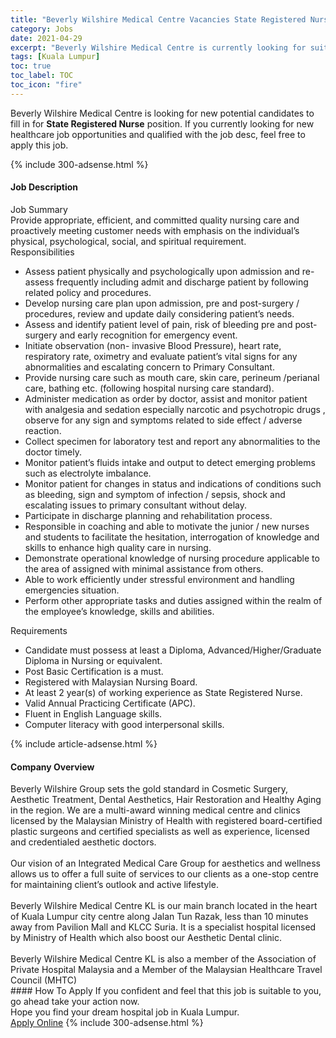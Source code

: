 ```yaml
---
title: "Beverly Wilshire Medical Centre Vacancies State Registered Nurse" 
category: Jobs 
date: 2021-04-29 
excerpt: "Beverly Wilshire Medical Centre is currently looking for suitable person to fill in the State Registered Nurse which positioned at Kuala Lumpur" 
tags: [Kuala Lumpur] 
toc: true 
toc_label: TOC 
toc_icon: "fire" 
--- 
```


<p>Beverly Wilshire Medical Centre is looking for new potential candidates to fill in for <b>State Registered Nurse</b> position. If you currently looking for new healthcare job opportunities and qualified with the job desc, feel free to apply this job.
</p>{% include 300-adsense.html %} 
<div><div><h4>Job Description</h4></div><div><div><span><div><div>Job Summary</div><div>Provide appropriate, efficient, and committed quality nursing care and&#160; proactively meeting customer needs with emphasis on the individual&#8217;s physical, psychological, social, and spiritual requirement.</div><div>Responsibilities</div><ul><li>Assess patient physically and psychologically upon admission and re-assess frequently including admit and discharge patient by following related policy and procedures.</li><li>Develop nursing care plan upon admission, pre and post-surgery / procedures, review and update daily considering patient&#8217;s needs.</li><li>Assess and identify patient level of pain, risk of bleeding pre and post-surgery and early recognition for emergency event.</li><li>Initiate observation (non- invasive Blood Pressure), heart rate, respiratory rate, oximetry and evaluate patient&#8217;s vital signs for any abnormalities and escalating concern to Primary Consultant.</li><li>Provide nursing care such as mouth care, skin care, perineum /perianal care, bathing etc. (following hospital nursing care standard).</li><li>Administer medication as order by doctor, assist and monitor patient with analgesia and sedation especially narcotic and psychotropic drugs , observe for any sign and symptoms related to side effect / adverse reaction.</li><li>Collect specimen for laboratory test and report any abnormalities to the doctor timely.</li><li>Monitor patient&#8217;s fluids intake and output to detect emerging problems such as electrolyte imbalance.</li><li>Monitor patient for changes in status and indications of conditions such as bleeding, sign and symptom of infection / sepsis, shock and escalating issues to primary consultant without delay.</li><li>Participate in discharge planning and rehabilitation process.</li><li>Responsible in coaching and able to motivate the junior / new nurses and students to facilitate the hesitation, interrogation of knowledge and skills to enhance high quality care in nursing.</li><li>Demonstrate operational knowledge of nursing procedure applicable to the area of assigned with minimal assistance from others.</li><li>Able to work efficiently under stressful environment and handling emergencies situation.</li><li>Perform other appropriate tasks and duties assigned within the realm of the employee&#8217;s knowledge, skills and abilities.</li></ul><div>Requirements</div><ul><li>Candidate must possess at least a Diploma, Advanced/Higher/Graduate Diploma in Nursing or equivalent.</li><li>Post Basic Certification is a must.</li><li>Registered with Malaysian Nursing Board.</li><li>At least 2 year(s) of working experience as State Registered Nurse.</li><li>Valid Annual Practicing Certificate (APC).</li><li>Fluent in English Language skills.</li><li>Computer literacy with good interpersonal skills.</li></ul></div></span></div></div></div> 
{% include article-adsense.html %} 
<div><div><h4>Company Overview</h4></div><div><div><span><div><div>
	Beverly Wilshire Group sets the gold standard in Cosmetic Surgery, Aesthetic Treatment, Dental Aesthetics, Hair Restoration and Healthy Aging in the region. We are a multi-award winning medical centre and clinics licensed by the Malaysian Ministry of Health with registered board-certified plastic surgeons and certified specialists as well as experience, licensed and credentialed aesthetic doctors.</div>
<div>
<br>
	Our vision of an Integrated Medical Care Group for aesthetics and wellness allows us to offer a full suite of services to our clients as a one-stop centre for maintaining client&#8217;s outlook and active lifestyle.</div>
<div>
<br>
	Beverly Wilshire Medical Centre KL is our main branch located in the heart of Kuala Lumpur city centre along Jalan Tun Razak, less than 10 minutes away from Pavilion Mall and KLCC Suria. It is a specialist hospital licensed by Ministry of Health which also boost our Aesthetic Dental clinic.</div>
<div>
<br>
	Beverly Wilshire Medical Centre KL is also a member of the Association of Private Hospital Malaysia and a Member of the Malaysian Healthcare Travel Council (MHTC)</div></div></span></div></div></div> 
#### How To Apply 
If you confident and feel that this job is suitable to you, go ahead take your action now. <br/> 
Hope you find your dream hospital job in Kuala Lumpur. <br/> 
<a href="https://www.jobstreet.com.my/en/job/state-registered-nurse-4527840?jobId=jobstreet-my-job-4527840" class="btn btn--warning" target="_blank" rel="nofollow noopenner">Apply Online</a> 
{% include 300-adsense.html %} 